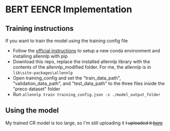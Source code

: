 # BERT EENCR Implementation

## Training instructions
If you want to train the model using the training config file
- Follow the [official instructions](https://github.com/allenai/allennlp) to setup a new conda environment and installing allennlp with pip
- Download this repo, replace the installed allennlp library with the contents of the allennlp_modified folder. For me, the allennlp is in ```lib\site-packages\allennlp```
- Open training_config and set the   "train_data_path",  "validation_data_path", and "test_data_path" to the three files inside the "preco dataset" folder
- Run ```allennlp train training_config.json -s ./model_output_folder```

## Using the model
My trained CR model is too large, so I'm still uploading it ~~I uploaded it [here]()~~

